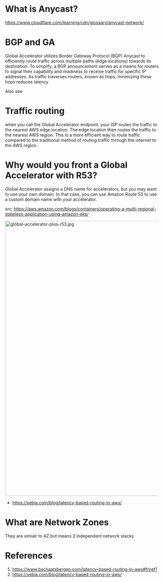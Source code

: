 
# What is Anycast?

https://www.cloudflare.com/learning/cdn/glossary/anycast-network/

# BGP and GA

Global Accelerator utilizes Border Gateway Protocol (BGP) Anycast to efficiently route traffic across multiple paths (edge locations) towards its destination. To simplify, a BGP announcement serves as a means for routers to signal their capability and readiness to receive traffic for specific IP addresses. As traffic traverses routers, known as hops, minimizing these hops reduces latency

Also see

# Traffic routing

when you call the Global Accelerator endpoint, your ISP routes the traffic to the nearest AWS edge location. The edge location then routes the traffic to the nearest AWS region. This is a more efficient way to route traffic compared to the traditional method of routing traffic through the internet to the AWS region.

# Why would you front a Global Accelerator with R53?

Global Accelerator assigns a DNS name for accelerators, but you may want to use your own domain. In that case, you can use Amazon Route 53 to use a custom domain name with your accelerator.

src: https://aws.amazon.com/blogs/containers/operating-a-multi-regional-stateless-application-using-amazon-eks/

<img src="./images/global-accelerator-plus-r53.jpg" title="global-accelerator-plus-r53.jpg" width="900"/>

- https://xebia.com/blog/latency-based-routing-in-aws/

# What are Network Zones

They are simialr to AZ but means 2 independent network stacks



# References

1. https://www.bschaatsbergen.com/latency-based-routing-in-aws#fnref1
1. https://xebia.com/blog/latency-based-routing-in-aws/